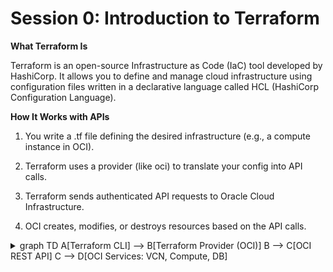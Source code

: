 # Session 0: Introduction to Terraform

**What Terraform Is**

Terraform is an open-source Infrastructure as Code (IaC) tool developed by HashiCorp. It allows you to define and manage cloud infrastructure using configuration files written in a declarative language called HCL (HashiCorp Configuration Language).

**How It Works with APIs**

1. You write a .tf file defining the desired infrastructure (e.g., a compute instance in OCI).

2. Terraform uses a provider (like oci) to translate your config into API calls.

3. Terraform sends authenticated API requests to Oracle Cloud Infrastructure.

4. OCI creates, modifies, or destroys resources based on the API calls.

<details> <summary>
graph TD
    A[Terraform CLI] --> B[Terraform Provider (OCI)]
    B --> C[OCI REST API]
    C --> D[OCI Services: VCN, Compute, DB]
</summary>

![Terraform Provider: Flow](../images/tfprovider_flow.png)

**Example:**

example.tf file:

    resource "oci_core_vcn" "example" {
    cidr_block     = "10.0.0.0/16"
    display_name   = "example-vcn"
    compartment_id = "ocid1.compartment.oc1..."
    }

Terraform provider's job is to map the varibales, crate a paylod file and call an API.

    Map variables and create a payload:

    cidr_block     -> cidrBlock
    display_name   -> displayName
    compartment_id -> compartmentId

    API Call:

    POST https://iaas.ap-sydney-1.oraclecloud.com/20160918/vcns
    Authorization: Signature ...
    Content-Type: application/json
    {
    "cidrBlock": "10.0.0.0/16",
    "displayName": "example-vcn",
    "compartmentId": "ocid1.compartment.oc1..."
    }
